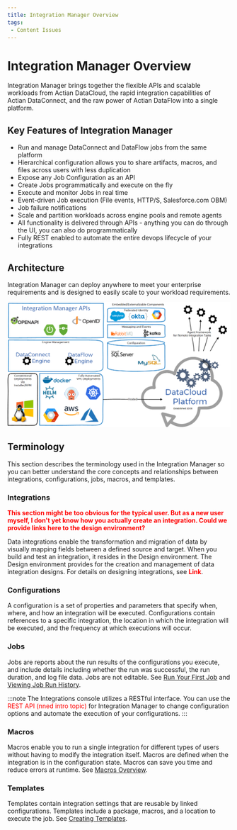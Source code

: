 ```yaml
---
title: Integration Manager Overview
tags:
 - Content Issues
---
```


# Integration Manager Overview

Integration Manager brings together the flexible APIs and scalable workloads from Actian DataCloud, the rapid integration capabilities of Actian DataConnect, and the raw power of Actian DataFlow into a single platform.

## Key Features of Integration Manager

* Run and manage DataConnect and DataFlow jobs from the same platform
* Hierarchical configuration allows you to share artifacts, macros, and files across users with less duplication
* Expose any Job Configuration as an API
* Create Jobs programmatically and execute on the fly
* Execute and monitor Jobs in real time
* Event-driven Job execution (File events, HTTP/S, Salesforce.com OBM)
* Job failure notifications
* Scale and partition workloads across engine pools and remote agents
* All functionality is delivered through APIs - anything you can do through the UI, you can also do programmatically
* Fully REST enabled to automate the entire devops lifecycle of your integrations

## Architecture

Integration Manager can deploy anywhere to meet your enterprise requirements and is designed to easily scale to your workload requirements.

![Integration Manager Public Architecture](/img/Integration-Manager-Public-Architecture.png)

## Terminology

This section describes the terminology used in the Integration Manager so you can better understand the core concepts and relationships between integrations, configurations, jobs, macros, and templates.

### Integrations

**<font color="red">This section might be too obvious for the typical user. But as a new user myself, I don't yet know how you actually create an integration. Could we provide links here to the design environment?</font>**

Data integrations enable the transformation and migration of data by visually mapping fields between a defined source and target. When you build and test an integration, it resides in the Design environment. The Design environment provides for the creation and management of data integration designs. For details on designing integrations, see **<font color="red">Link</font>**.

### Configurations

A configuration is a set of properties and parameters that specify when, where, and how an integration will be executed. Configurations contain references to a specific integration, the location in which the integration will be executed, and the frequency at which executions will occur.

### Jobs

Jobs are reports about the run results of the configurations you execute, and include details including whether the run was successful, the run duration, and log file data. Jobs are not editable. See [Run Your First Job](./jobs/run-your-first-job) and [Viewing Job Run History](./jobs/viewing-job-run-history).

:::note
The Integrations console utilizes a RESTful interface. You can use the <font color="red">REST API (nned intro topic)</font> for Integration Manager to change configuration options and automate the execution of your configurations.
:::

### Macros

Macros enable you to run a single integration for different types of users without having to modify the integration itself. Macros are defined when the integration is in the configuration state. Macros can save you time and reduce errors at runtime. See [Macros Overview](./macros/macros-overview).

### Templates

Templates contain integration settings that are reusable by linked configurations. Templates include a package, macros, and a location to execute the job. See [Creating Templates](./templates/creating-templates).